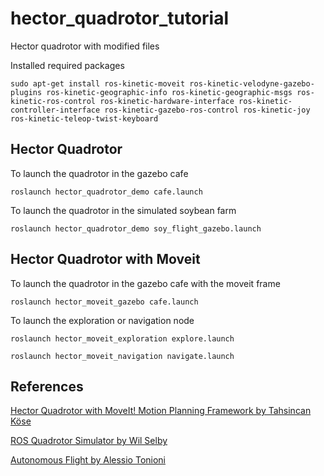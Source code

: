 # hector_quadrotor_tutorial
Hector quadrotor with modified files

Installed required packages
 ```
sudo apt-get install ros-kinetic-moveit ros-kinetic-velodyne-gazebo-plugins ros-kinetic-geographic-info ros-kinetic-geographic-msgs ros-kinetic-ros-control ros-kinetic-hardware-interface ros-kinetic-controller-interface ros-kinetic-gazebo-ros-control ros-kinetic-joy ros-kinetic-teleop-twist-keyboard
 ```

## Hector Quadrotor
To launch the quadrotor in the gazebo cafe
 ```
roslaunch hector_quadrotor_demo cafe.launch
 ```
To launch the quadrotor in the simulated soybean farm
 ```
roslaunch hector_quadrotor_demo soy_flight_gazebo.launch
 ```
## Hector Quadrotor with Moveit
To launch the quadrotor in the gazebo cafe with the moveit frame
 ```
roslaunch hector_moveit_gazebo cafe.launch
 ```
To launch the exploration or navigation node
 ```
roslaunch hector_moveit_exploration explore.launch
 ```
 ```
roslaunch hector_moveit_navigation navigate.launch
 ```
## References
<a href="https://github.com/tahsinkose/hector-moveit">Hector Quadrotor with MoveIt! Motion Planning Framework by Tahsincan Köse</a>

<a href="https://github.com/wilselby/ROS_quadrotor_simulator">ROS Quadrotor Simulator by Wil Selby</a>

<a href="https://github.com/AlessioTonioni/Autonomous-Flight-ROS">Autonomous Flight by Alessio Tonioni</a>
